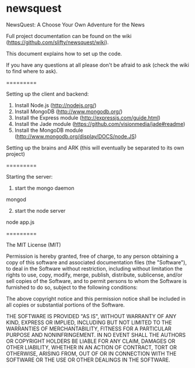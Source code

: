 newsquest
=========

NewsQuest: A Choose Your Own Adventure for the News

Full project documentation can be found on the wiki (https://github.com/slifty/newsquest/wiki).

This document explains how to set up the code.

If you have any questions at all please don't be afraid to ask (check the wiki to find where to ask).

=========

Setting up the client and backend:

1) Install Node.js (http://nodejs.org/)
2) Install MongoDB (http://www.mongodb.org/)
3) Install the Express module (http://expressjs.com/guide.html)
4) Install the Jade module (https://github.com/visionmedia/jade#readme)
5) Install the MongoDB module (http://www.mongodb.org/display/DOCS/node.JS)



Setting up the brains and ARK (this will eventually be separated to its own project)


=========

Starting the server:
1) start the mongo daemon

mongod

2) start the node server

node app.js

=========

The MIT License (MIT)

Permission is hereby granted, free of charge, to any person obtaining a copy of this software and associated documentation files (the "Software"), to deal in the Software without restriction, including without limitation the rights to use, copy, modify, merge, publish, distribute, sublicense, and/or sell copies of the Software, and to permit persons to whom the Software is furnished to do so, subject to the following conditions:

The above copyright notice and this permission notice shall be included in all copies or substantial portions of the Software.

THE SOFTWARE IS PROVIDED "AS IS", WITHOUT WARRANTY OF ANY KIND, EXPRESS OR IMPLIED, INCLUDING BUT NOT LIMITED TO THE WARRANTIES OF MERCHANTABILITY, FITNESS FOR A PARTICULAR PURPOSE AND NONINFRINGEMENT. IN NO EVENT SHALL THE AUTHORS OR COPYRIGHT HOLDERS BE LIABLE FOR ANY CLAIM, DAMAGES OR OTHER LIABILITY, WHETHER IN AN ACTION OF CONTRACT, TORT OR OTHERWISE, ARISING FROM, OUT OF OR IN CONNECTION WITH THE SOFTWARE OR THE USE OR OTHER DEALINGS IN THE SOFTWARE.